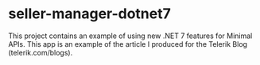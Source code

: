 # seller-manager-dotnet7
This project contains an example of using new .NET 7 features for Minimal APIs. This app is an example of the article I produced for the Telerik Blog (telerik.com/blogs).

